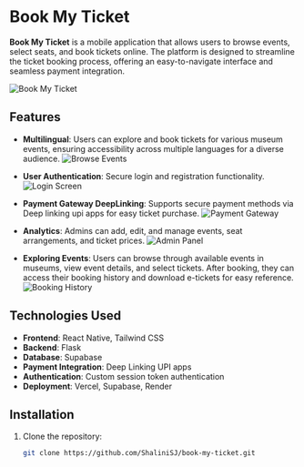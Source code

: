 # Book My Ticket

**Book My Ticket** is a mobile application that allows users to browse events, select seats, and book tickets online. The platform is designed to streamline the ticket booking process, offering an easy-to-navigate interface and seamless payment integration.

![Book My Ticket](./assets/readme-image/get_started.jpg)

## Features

- **Multilingual**: Users can explore and book tickets for various museum events, ensuring accessibility across multiple languages for a diverse audience.
  ![Browse Events](./assets/readme-image/chatbot.jpg)

- **User Authentication**: Secure login and registration functionality.
  ![Login Screen](./assets/readme-image/signin.jpg)

- **Payment Gateway DeepLinking**: Supports secure payment methods via Deep linking upi apps for easy ticket purchase.
  ![Payment Gateway](./assets/readme-image/payment.jpg)

- **Analytics**: Admins can add, edit, and manage events, seat arrangements, and ticket prices.
  ![Admin Panel](./assets/readme-image/admin.jpg)

- **Exploring Events**: Users can browse through available events in museums, view event details, and select tickets. After booking, they can access their booking history and download e-tickets for easy reference.
  ![Booking History](./assets/readme-image/home.jpg)

## Technologies Used

- **Frontend**: React Native, Tailwind CSS
- **Backend**: Flask
- **Database**: Supabase
- **Payment Integration**: Deep Linking UPI apps
- **Authentication**: Custom session token authentication
- **Deployment**: Vercel, Supabase, Render

## Installation

1. Clone the repository:
   ```bash
   git clone https://github.com/ShaliniSJ/book-my-ticket.git
